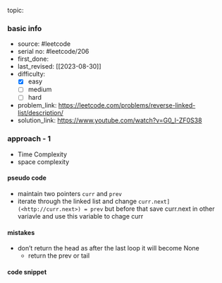 topic:

### basic info
- source: #leetcode 
- serial no: #leetcode/206
- first_done:
- last_revised: [[2023-08-30]]
- difficulty:
	- [x] easy
	- [ ] medium
	- [ ] hard
- problem_link: https://leetcode.com/problems/reverse-linked-list/description/
- solution_link: https://www.youtube.com/watch?v=G0_I-ZF0S38

### approach - 1
- Time Complexity
- space complexity

#### pseudo code
- maintain two pointers `curr` and `prev`
- iterate through the linked list and change `curr.next](<http://curr.next>) = prev` but before that save curr.next in other variavle and use this variable to chage curr
#### mistakes
- don’t return the head as after the last loop it will become None
    - return the prev or tail
#### code snippet
```python

```